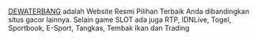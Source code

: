 <a href="https://www.punximax.xyz">DEWATERBANG</a> adalah Website Resmi Pilihan Terbaik Anda dibandingkan situs gacor lainnya. 
Selain game SLOT ada juga RTP, IDNLive, Togel, Sportbook, E-Sport, Tangkas, Tembak Ikan dan Trading
